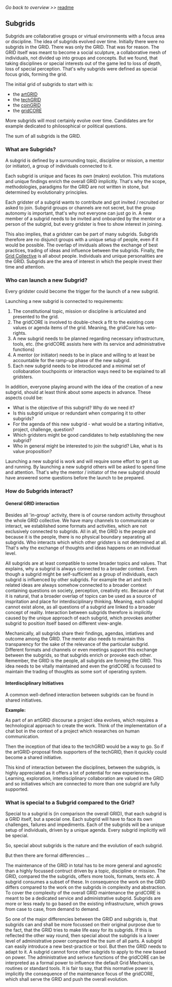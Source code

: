 _Go back to overview >>_ [readme](../README.md)

## Subgrids

Subgrids are collaborative groups or virtual environments with a focus area or discipline.
The idea of subgrids evolved over time. Initially there were no subgrids in the GRID. There was only the GRID.
That was for reason. The GRID itself was meant to become a social sculpture, a collaborative mesh of individuals, not divided up into groups and concepts.
But we found, that taking disciplines or special interests out of the game led to loss of depth, loss of special perception.
That's why subgrids were defined as special focus grids, forming the grid. 

The initial grid of subgrids to start with is: 

- the [artGRID](../subgridART/artGrid.md)
- the [techGRID](../subgridTECH/techGrid.md)
- the [coinGRID](../subgridCOIN/coinGrid.md)
- the [gridCORE](../gridCORE/gridCore.md)

More subgrids will most certainly evolve over time.
Candidates are for example dedicated to philosophical or political questions.

The sum of all subgrids is the GRID.

### What are Subgrids?

A subgrid is defined by a surrounding topic, discipline or mission, a mentor (or initiator), a group of individuals connected to it.

Each subgrid is unique and faces its own (makro) evolution. This mutations and unique findings enrich the overall GRID implicitly.
That's why the scope, methodologies, paradigms for the GRID are not written in stone, but determined by evolutionalry principles.

Each gridster of a subgrid wants to contribute and got invited / recruited or asked to join. 
Subgrid groups or channels are not secret, but the group autonomy is important, that's why not everyone can just go in.
A new member of a subgrid needs to be invited and onboarded by the mentor or a person of the subgrid, but every gridster is free to show interest in joining.

This also implies, that a gridster can be part of many subgrids. Subgrids therefore are no disjunct groups with a unique setup of people, even if it would be possible.
The overlap of inviduals allows the exchange of best practices, trading of ideas and influence between the subgrids.
Finally, the [Grid Collective](../gridCollective/gridCollective.md) is all about people. Individuals and unique personalities are the GRID.
Subgrids are the area of interest in which the people invest their time and attention.   

### Who can launch a new Subgrid?

Every gridster could become the trigger for the launch of a new subgrid.

Launching a new subgrid is connected to requirements:

1) The constitutional topic, mission or discipline is articulated and presented to the grid.
2) The gridCORE is involved to double-check a fit to the existing core values or agenda items of the grid. Meaning, the gridCore has veto-rights.
3) A new subgrid needs to be planned regarding necessary infrastructure, tools, etc. (the gridCORE assists here with its service and administrative functions)
4) A mentor (or initiator) needs to be in place and willing to at least be accountable for the ramp-up phase of the new subgrid.
5) Each new subgrid needs to be introduced and a minimal set of collobaration touchpoints or interaction ways need to be explained to all gridsters.

In addition, everyone playing around with the idea of the creation of a new subgrid, should at least think about some aspects in advance.
These aspects could be:

* What is the objective of this subgrid? Why do we need it?
* Is this subgrid unique or redundant when comparing it to other subgrids?
* For the agenda of this new subgrid - what would be a starting initiative, project, challenge, question?
* Which gridsters might be good candidates to help establishing the new subgrid?
* Who in general might be interested to join the subgrid? Like, what is its value proposition?

Launching a new subgrid is work and will require some effort to get it up and running. 
By launching a new subgrid others will be asked to spend time and attention.
That's why the mentor / initiator of the new subgrid should have answered some questions before the launch to be prepared.

### How do Subgrids interact?

#### General GRID interaction

Besides all 'in-group' activity, there is of course random activity throughout the whole GRID collective.
We have many channels to communicate or interact, we established some formats and activities, which are not exclusively connected to subgrids.
All in all, the GRID is the people and because it is the people, there is no physical boundary separating all subgrids.
Who interacts which which other gridsters is not determined at all. That's why the exchange of thoughts and ideas happens on an individual level.

All subgrids are at least compatible to some broader topics and values.
That explains, why a subgrid is always connected to a broader context.
Even though a subgrid might be self-sufficient as a group of individuals, each subgrid is influenced by other subgrids.
For example the art and tech related ideas are always somehow connected to a broader context containing questions on society, perception, creativity etc.
Because of that it is natural, that a broader overlap of topics can be used as a source of inspritation and place for interdisciplinary thinking.
Meaning, each subgrid cannot exist alone, as all questions of a subgrid are linked to a broader concept of reality. 
Interaction between subgrids therefore is implicitly caused by the unique approach of each subgrid, which provokes another subgrid to position itself based on different view-angle.

Mechanically, all subgrids share their findings, agendas, intiatives and outcome among the GRID.
The mentor also needs to maintain this transparency for the sake of the relevance of the particular subgrid.
Different formats and channels or even meetings support this exchange between the subgrids, so that subgrids enrich or provoke each other.
Remember, the GRID is the people, all subgrids are forming the GRID. 
This idea needs to be vitally maintained and even the gridCORE is focussed to maintain the trading of thoughts as some sort of operating system.

#### Interdisciplinary Initiatives

A common well-defined interaction between subgrids can be found in shared initiatives.

**Example:**

As part of an artGRID discourse a project idea evolves, which requires a technological approach to create the work.
Think of the implementation of a chat bot in the context of a project which researches on human communication.

Then the inception of that idea to the techGRID would be a way to go.
So if the artGRID-proposal finds supporters of the techGRID, then it quickly could become a shared initiative.

This kind of interaction between the disciplines, between the subgrids, is highly appreciated as it offers a lot of potential for new experiences.
Learning, exploration, interdisciplinary collaboration are valued in the GRID and so initiatives which are connected to more than one subgrid are fully supported.


### What is special to a Subgrid compared to the Grid?

Special to a subgrid is (in comparison the overall GRID), that each subgrid is a GRID itself, but a special one.
Each subgrid will have to face its own challenges, failures and impediments. Each of the subgrids will be a unique setup of individuals, driven by a unique agenda.
Every subgrid implicitly will be special.

So, special about subgrids is the nature and the evolution of each subgrid.

But then there are formal differencies ...

The maintenance of the GRID in total has to be more general and agnostic than a highly focussed contruct driven by a topic, discipline or mission.
The GRID, compared the the subgrids, offers more tools, formats, texts etc. A subgrid consumes a subset of these.
In consequence the work on the GRID differs compared to the work on the subgrids in complexity and abstraction.
To cover the complexity of the overall GRID maintenance the gridCORE is meant to be a dedicated service and administrative subgrid.
Subgrids are more or less ready to go based on the existing infrastructure, which grows from case to case, from demand to demand.

So one of the major differencies between the GRID and subgrids is, that subgrids can and shall be more focussed on their original purpose due to the fact, that the GRID tries to make life easy for its subgrids. If this is reflected the other way round, then special about the subgrids is a lower level of administrative power compared the the sum of all parts.
A subgrid can easily introduce a new best-practice or tool. But then the GRID needs to adapt to it. A subgrid cannot force other subgrids to apply to the new based on power.
The administrative and serivce functions of the gridCORE can be interpreted as a formal power to influence the default Grid Mechanics, routines or standard tools.
It is fair to say, that this normative power is implicitly the consequence of the maintenance focus of the gridCORE, which shall serve the GRID and push the overall evolution.



